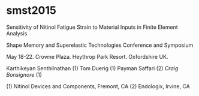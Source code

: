 # smst2015
Sensitivity of Nitinol Fatigue Strain to Material Inputs in Finite Element Analysis

Shape Memory and Superelastic Technologies Conference and Symposium

May 18-22. Crowne Plaza. Heythrop Park Resort. Oxfordshire UK.

Karthikeyan Senthilnathan (1)
Tom Duerig (1)
Payman Saffari (2)
*Craig Bonsignore* (1)

(1) Nitinol Devices and Components, Fremont, CA
(2) Endologix, Irvine, CA

